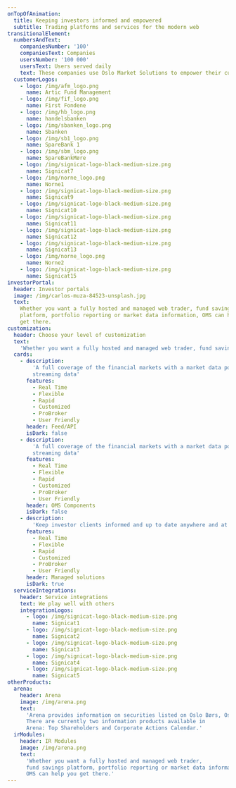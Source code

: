 ```yaml
---
onTopOfAnimation:
  title: Keeping investors informed and empowered
  subtitle: Trading platforms and services for the modern web
transitionalElement:
  numbersAndText:
    companiesNumber: '100'
    companiesText: Companies
    usersNumber: '100 000'
    usersText: Users served daily
    text: These companies use Oslo Market Solutions to empower their customers
  customerLogos:
    - logo: /img/afm_logo.png
      name: Artic Fund Management
    - logo: /img/fif_logo.png
      name: First Fondene
    - logo: /img/hb_logo.png
      name: handelsbanken
    - logo: /img/sbanken_logo.png
      name: Sbanken 
    - logo: /img/sb1_logo.png
      name: SpareBank 1
    - logo: /img/sbm_logo.png
      name: SpareBankMøre
    - logo: /img/signicat-logo-black-medium-size.png
      name: Signicat7
    - logo: /img/norne_logo.png
      name: Norne1
    - logo: /img/signicat-logo-black-medium-size.png
      name: Signicat9
    - logo: /img/signicat-logo-black-medium-size.png
      name: Signicat10
    - logo: /img/signicat-logo-black-medium-size.png
      name: Signicat11
    - logo: /img/signicat-logo-black-medium-size.png
      name: Signicat12
    - logo: /img/signicat-logo-black-medium-size.png
      name: Signicat13
    - logo: /img/norne_logo.png
      name: Norne2
    - logo: /img/signicat-logo-black-medium-size.png
      name: Signicat15
investorPortal:
  header: Investor portals
  image: /img/carlos-muza-84523-unsplash.jpg
  text:
    Whether you want a fully hosted and managed web trader, fund savings
    platform, portfolio reporting or market data information, OMS can help you
    get there.
customization:
  header: Choose your level of customization
  text: 
    'Whether you want a fully hosted and managed web trader, fund savings platform, portfolio reporting or market data information, OMS can help you get there.'
  cards:
    - description: 
        'A full coverage of the financial markets with a market data portal with live, 
        streaming data'
      features:
        - Real Time
        - Flexible
        - Rapid
        - Customized
        - ProBroker
        - User Friendly
      header: Feed/API
      isDark: false
    - description: 
        'A full coverage of the financial markets with a market data portal with live, 
        streaming data'
      features:
        - Real Time
        - Flexible
        - Rapid
        - Customized
        - ProBroker
        - User Friendly
      header: OMS Components
      isDark: false
    - description: 
        'Keep investor clients informed and up to date anywhere and at any'
      features:
        - Real Time
        - Flexible
        - Rapid
        - Customized
        - ProBroker
        - User Friendly
      header: Managed solutions
      isDark: true
  serviceIntegrations:
    header: Service integrations
    text: We play well with others
    integrationLogos:
      - logo: /img/signicat-logo-black-medium-size.png
        name: Signicat1
      - logo: /img/signicat-logo-black-medium-size.png
        name: Signicat2
      - logo: /img/signicat-logo-black-medium-size.png
        name: Signicat3
      - logo: /img/signicat-logo-black-medium-size.png
        name: Signicat4
      - logo: /img/signicat-logo-black-medium-size.png
        name: Signicat5
otherProducts:
  arena:
    header: Arena
    image: /img/arena.png
    text:
      'Arena provides information on securities listed on Oslo Børs, Oslo Axess and N-OTC. 
      There are currently two information products available in 
      Arena: Top Shareholders and Corporate Actions Calendar.'
  irModules:
    header: IR Modules
    image: /img/arena.png
    text: 
      'Whether you want a fully hosted and managed web trader, 
      fund savings platform, portfolio reporting or market data information, 
      OMS can help you get there.'
---
```

